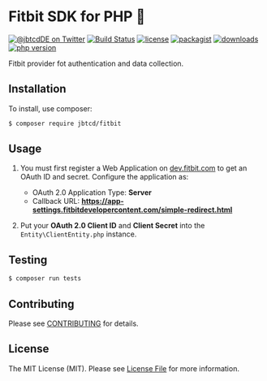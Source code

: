 # Fitbit SDK for PHP 🏃

[![@jbtcdDE on Twitter](http://img.shields.io/badge/twitter-%40jbtcdDE-blue.svg?style=flat)](https://twitter.com/jbtcdDE)
[![Build Status](https://travis-ci.com/jbtcd/fitbit-sdk-php.svg?branch=main)](https://travis-ci.com/jbtcd/fitbit-sdk-php)
[![license](https://img.shields.io/badge/license-MIT-brightgreen.svg?style=flat-square)](LICENSE)
[![packagist](https://img.shields.io/packagist/v/jbtcd/fitbit.svg?style=flat-square)](https://packagist.org/packages/jbtcd/fitbit)
[![downloads](https://img.shields.io/packagist/dt/jbtcd/fitbit.svg?style=flat-square)](https://packagist.org/packages/jbtcd/fitbit)
[![php version](https://img.shields.io/packagist/php-v/jbtcd/fitbit?style=flat-square)](https://packagist.org/packages/jbtcd/fitbit)

Fitbit provider fot authentication and data collection.

## Installation

To install, use composer:

```bash
$ composer require jbtcd/fitbit
```

## Usage

1. You must first register a Web Application on
   [dev.fitbit.com](https://dev.fitbit.com/apps/new) to get an OAuth ID and
   secret. Configure the application as:

   - OAuth 2.0 Application Type: **Server**
   - Callback URL: **https://app-settings.fitbitdevelopercontent.com/simple-redirect.html**

2. Put your **OAuth 2.0 Client ID** and **Client Secret** into
   the `Entity\ClientEntity.php` instance.

## Testing

``` bash
$ composer run tests
```

## Contributing

Please see [CONTRIBUTING](CONTRIBUTING.md) for details.

## License

The MIT License (MIT). Please see [License File](LICENSE) for more information.
